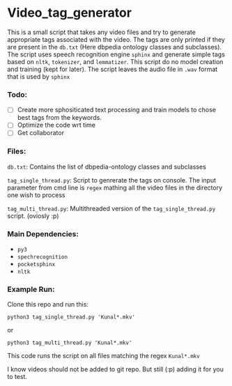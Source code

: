 # Video_tag_generator
This is a small script that takes any video files and try to generate appropriate tags associated with the video.
The tags are only printed if they are present in the `db.txt` (Here dbpedia ontology classes and subclasses).
The script uses speech recognition engine `sphinx` and generate simple tags based on `nltk`, `tokenizer`, and `lemmatizer`.
This script do no model creation and training (kept for later). The script leaves the audio file in `.wav` format that is used
by `sphinx`

### Todo:
- [ ] Create more sphositicated text processing and train models to chose best tags from the keywords.
- [ ] Optimize the code wrt time
- [ ] Get collaborator

### Files:
`db.txt`: Contains the list of dbpedia-ontology classes and subclasses

`tag_single_thread.py`: Script to genrerate the tags on console. The input parameter from cmd line is `regex` mathing all the
video files in the directory one wish to process

`tag_multi_thread.py`: Multithreaded version of the `tag_single_thread.py` script. (oviosly :p)

### Main Dependencies:
- `py3`
- `spechrecognition`
- `pocketsphinx`
- `nltk`

### Example Run:
Clone this repo and run this:

`python3 tag_single_thread.py 'Kunal*.mkv'`

or 

`python3 tag_multi_thread.py 'Kunal*.mkv'`

This code runs the script on all files matching the regex `Kunal*.mkv`

I know videos should not be added to git repo. But still (:p) adding it for you to test.
